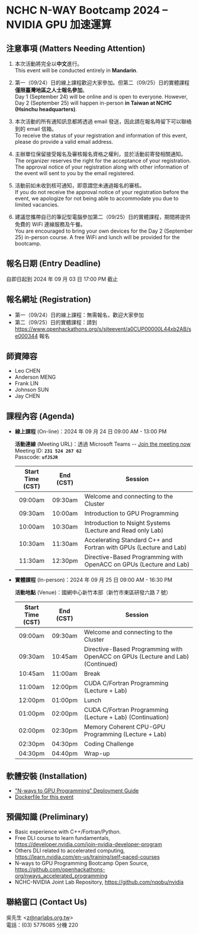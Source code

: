 
# NCHC N-WAY Bootcamp 2024 – NVIDIA GPU 加速運算

## 注意事項 (Matters Needing Attention)

 1. 本次活動將完全以**中文**進行。\
    This event will be conducted entirely in **Mandarin**.

 2. 第一（09/24）日的線上課程歡迎大家參加。但第二（09/25）日的實體課程**僅限臺灣地區之人士報名參加**。\
    Day 1 (September 24) will be online and is open to everyone. However, Day 2 (September 25) will happen in-person **in Taiwan at NCHC (Hsinchu headquarters)**.

 4. 本次活動的所有通知訊息都將透過 email 發送，因此請在報名時留下可以聯絡到的 email 信箱。\
    To receive the status of your registration and information of this event, please do provide a valid email address.

 5. 主辦單位保留接受報名及審核報名資格之權利，並於活動前寄發相關通知。\
    The organizer reserves the right for the acceptance of your registration. The approval notice of your registration along with other information of the event will sent to you by the email registered.

 6. 活動前如未收到核可通知，即意謂您未通過報名的審核。\
    If you do not receive the approval notice of your registration before the event, we apologize for not being able to accommodate you due to limited vacancies.

 7. 建議您攜帶自已的筆記型電腦參加第二（09/25）日的實體課程，期間將提供免費的 WiFi 連線服務及午餐。\
    You are encouraged to bring your own devices for the Day 2 (September 25) in-person course. A free WiFi and lunch will be provided for the bootcamp.

## 報名日期 (Entry Deadline)

自即日起到 2024 年 09 月 03 日 17:00 PM 截止

## 報名網址 (Registration)

 -  第一（09/24）日的線上課程：無需報名，歡迎大家參加
 -  第二（09/25）日的實體課程：請到 <https://www.openhackathons.org/s/siteevent/a0CUP00000L44xb2AB/se000344> 報名

## 師資陣容

 -  Leo CHEN
 -  Anderson MENG
 -  Frank LIN
 -  Johnson SUN
 -  Jay CHEN

## 課程內容 (Agenda)

 -  **線上課程** (On-line)：2024 年 09 月 24 日 09:00 AM - 13:00 PM

    **活動連線** (Meeting URL)：透過 Microsoft Teams -- [Join the meeting now](https://teams.microsoft.com/l/meetup-join/19%3ameeting_YWFhMjgwYjEtNTQ4MS00ZDhiLWI0YzEtYzNiOTZhODYzMDA4%40thread.v2/0?context=%7b%22Tid%22%3a%2243083d15-7273-40c1-b7db-39efd9ccc17a%22%2c%22Oid%22%3a%22ce218103-5e8c-4c2f-9459-4cd40d72e332%22%7d)\
    Meeting ID: **`231 524 267 62`**\
    Passcode: **`ufJSJR`**

    | Start Time<br>(CST) | End (CST) | Session |
    | :--: | :--: | -------- |
    | 09:00am | 09:30am | Welcome and connecting to the Cluster |
    | 09:30am | 10:00am | Introduction to GPU Programming |
    | 10:00am | 10:30am | Introduction to Nsight Systems (Lecture and Read only Lab) |
    | 10:30am | 11:30am | Accelerating Standard C++ and Fortran with GPUs (Lecture and Lab) |
    | 11:30am | 12:30pm | Directive-Based Programming with OpenACC on GPUs (Lecture and Lab) |

 -  **實體課程** (In-person)：2024 年 09 月 25 日 09:00 AM - 16:30 PM

    **活動地點** (Venue)：國網中心新竹本部（新竹市東區研發六路 7 號）

    | Start Time<br>(CST) | End (CST) | Session |
    | :--: | :--: | -------- |
    | 09:00am | 09:30am | Welcome and connecting to the Cluster |
    | 09:30am | 10:45am | Directive-Based Programming with OpenACC on GPUs (Lecture and Lab) (Continued) |
    | 10:45am | 11:00am | Break |
    | 11:00am | 12:00pm | CUDA C/Fortran Programming (Lecture + Lab) |
    | 12:00pm | 01:00pm | Lunch |
    | 01:00pm | 02:00pm | CUDA C/Fortran Programming (Lecture + Lab) (Continuation) |
    | 02:00pm | 02:30pm | Memory Coherent CPU-GPU Programming (Lecture + Lab) |
    | 02:30pm | 04:30pm | Coding Challenge |
    | 04:30pm | 04:40pm | Wrap-up |

## 軟體安裝 (Installation)

 -  ["N-ways to GPU Programming" Deployment Guide](https://github.com/openhackathons-org/nways_accelerated_programming/blob/main/Deployment_Guide.md)
 -  [Dockerfile for this event](https://github.com/openhackathons-org/nways_accelerated_programming/blob/main/nways_Dockerfile)

## 預備知識 (Preliminary)

 -  Basic experience with C++/Fortran/Python.
 -  Free DLI course to learn fundamentals, <https://developer.nvidia.com/join-nvidia-developer-program>
 -  Others DLI related to accelerated computing, <https://learn.nvidia.com/en-us/training/self-paced-courses>
 -  N-ways to GPU Programming Bootcamp Open Source, <https://github.com/openhackathons-org/nways_accelerated_programming>
 -  NCHC-NVIDIA Joint Lab Repository, <https://github.com/nqobu/nvidia>

## 聯絡窗口 (Contact Us)

吳先生 &lt;[z@narlabs.org.tw](mailto:z@narlabs.org.tw)&gt;\
電話：(03) 5776085 分機 220

<!--
  vim:  ft=markdown ic et norl wrap sw=8 ts=8 sts=4:
  -->
